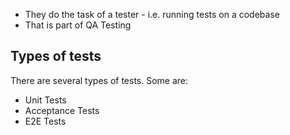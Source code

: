 - They do the task of a tester - i.e. running tests on a codebase
- That is part of QA Testing

## Types of tests
There are several types of tests. Some are:
- Unit Tests
- Acceptance Tests
- E2E Tests